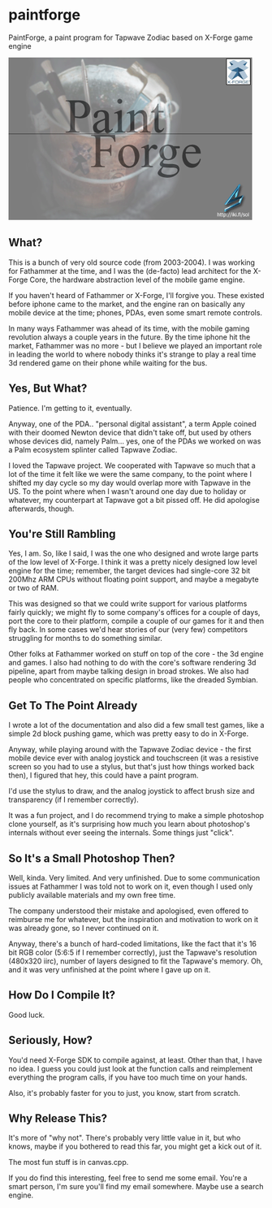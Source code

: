 # paintforge
PaintForge, a paint program for Tapwave Zodiac based on X-Forge game engine

![Logo](https://github.com/jarikomppa/paintforge/blob/main/logo.png?raw=true)

## What?

This is a bunch of very old source code (from 2003-2004). I was working for Fathammer at the time, and I was the (de-facto) lead architect for the X-Forge Core, the hardware abstraction level of the mobile game engine.

If you haven't heard of Fathammer or X-Forge, I'll forgive you. These existed before iphone came to the market, and the engine ran on basically any mobile device at the time; phones, PDAs, even some smart remote controls.

In many ways Fathammer was ahead of its time, with the mobile gaming revolution always a couple years in the future. By the time iphone hit the market, Fathammer was no more - but I believe we played an important role in leading the world to where nobody thinks it's strange to play a real time 3d rendered game on their phone while waiting for the bus.

## Yes, But What?

Patience. I'm getting to it, eventually.

Anyway, one of the PDA.. "personal digital assistant", a term Apple coined with their doomed Newton device that didn't take off, but used by others whose devices did, namely Palm... yes, one of the PDAs we worked on was a Palm ecosystem splinter called Tapwave Zodiac.

I loved the Tapwave project. We cooperated with Tapwave so much that a lot of the time it felt like we were the same company, to the point where I shifted my day cycle so my day would overlap more with Tapwave in the US. To the point where when I wasn't around one day due to holiday or whatever, my counterpart at Tapwave got a bit pissed off. He did apologise afterwards, though.

## You're Still Rambling

Yes, I am. So, like I said, I was the one who designed and wrote large parts of the low level of X-Forge. I think it was a pretty nicely designed low level engine for the time; remember, the target devices had single-core 32 bit 200Mhz ARM CPUs without floating point support, and maybe a megabyte or two of RAM.

This was designed so that we could write support for various platforms fairly quickly; we might fly to some company's offices for a couple of days, port the core to their platform, compile a couple of our games for it and then fly back. In some cases we'd hear stories of our (very few) competitors struggling for months to do something similar.

Other folks at Fathammer worked on stuff on top of the core - the 3d engine and games. I also had nothing to do with the core's software rendering 3d pipeline, apart from maybe talking design in broad strokes. We also had people who concentrated on specific platforms, like the dreaded Symbian.

## Get To The Point Already

I wrote a lot of the documentation and also did a few small test games, like a simple 2d block pushing game, which was pretty easy to do in X-Forge.

Anyway, while playing around with the Tapwave Zodiac device - the first mobile device ever with analog joystick and touchscreen (it was a resistive screen so you had to use a stylus, but that's just how things worked back then), I figured that hey, this could have a paint program.

I'd use the stylus to draw, and the analog joystick to affect brush size and transparency (if I remember correctly).

It was a fun project, and I do recommend trying to make a simple photoshop clone yourself, as it's surprising how much you learn about photoshop's internals without ever seeing the internals. Some things just "click".

## So It's a Small Photoshop Then?

Well, kinda. Very limited. And very unfinished. Due to some communication issues at Fathammer I was told not to work on it, even though I used only publicly available materials and my own free time.

The company understood their mistake and apologised, even offered to reimburse me for whatever, but the inspiration and motivation to work on it was already gone, so I never continued on it.

Anyway, there's a bunch of hard-coded limitations, like the fact that it's 16 bit RGB color (5:6:5 if I remember correctly), just the Tapwave's resolution (480x320 iirc), number of layers designed to fit the Tapwave's memory. Oh, and it was very unfinished at the point where I gave up on it.

## How Do I Compile It?

Good luck.

## Seriously, How?

You'd need X-Forge SDK to compile against, at least. Other than that, I have no idea. I guess you could just look at the function calls and reimplement everything the program calls, if you have too much time on your hands.

Also, it's probably faster for you to just, you know, start from scratch.

## Why Release This?

It's more of "why not". There's probably very little value in it, but who knows, maybe if you bothered to read this far, you might get a kick out of it.

The most fun stuff is in canvas.cpp.

If you do find this interesting, feel free to send me some email. You're a smart person, I'm sure you'll find my email somewhere. Maybe use a search engine.
